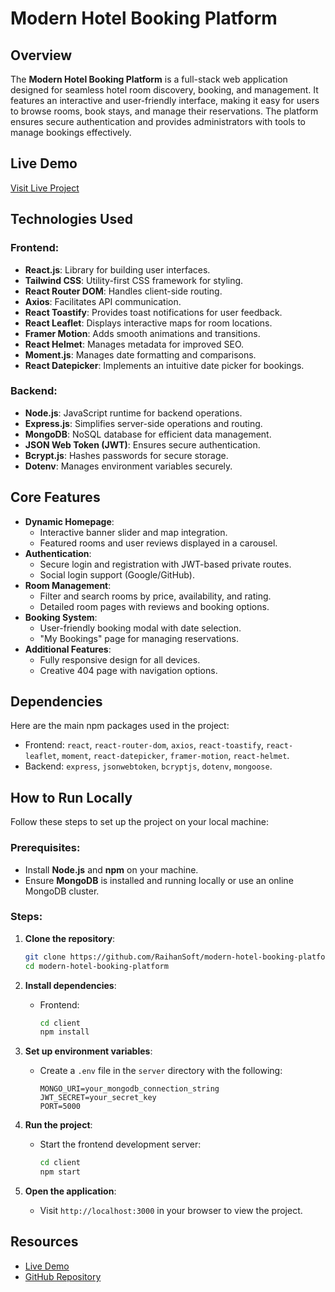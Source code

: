 # Modern Hotel Booking Platform

## **Overview**
The **Modern Hotel Booking Platform** is a full-stack web application designed for seamless hotel room discovery, booking, and management. It features an interactive and user-friendly interface, making it easy for users to browse rooms, book stays, and manage their reservations. The platform ensures secure authentication and provides administrators with tools to manage bookings effectively.

## **Live Demo**
[Visit Live Project](https://mordern-hotel-booking-platform.web.app/)

## **Technologies Used**
### Frontend:
- **React.js**: Library for building user interfaces.
- **Tailwind CSS**: Utility-first CSS framework for styling.
- **React Router DOM**: Handles client-side routing.
- **Axios**: Facilitates API communication.
- **React Toastify**: Provides toast notifications for user feedback.
- **React Leaflet**: Displays interactive maps for room locations.
- **Framer Motion**: Adds smooth animations and transitions.
- **React Helmet**: Manages metadata for improved SEO.
- **Moment.js**: Manages date formatting and comparisons.
- **React Datepicker**: Implements an intuitive date picker for bookings.

### Backend:
- **Node.js**: JavaScript runtime for backend operations.
- **Express.js**: Simplifies server-side operations and routing.
- **MongoDB**: NoSQL database for efficient data management.
- **JSON Web Token (JWT)**: Ensures secure authentication.
- **Bcrypt.js**: Hashes passwords for secure storage.
- **Dotenv**: Manages environment variables securely.

## **Core Features**
- **Dynamic Homepage**:
  - Interactive banner slider and map integration.
  - Featured rooms and user reviews displayed in a carousel.
- **Authentication**:
  - Secure login and registration with JWT-based private routes.
  - Social login support (Google/GitHub).
- **Room Management**:
  - Filter and search rooms by price, availability, and rating.
  - Detailed room pages with reviews and booking options.
- **Booking System**:
  - User-friendly booking modal with date selection.
  - "My Bookings" page for managing reservations.
- **Additional Features**:
  - Fully responsive design for all devices.
  - Creative 404 page with navigation options.

## **Dependencies**
Here are the main npm packages used in the project:
- Frontend: `react`, `react-router-dom`, `axios`, `react-toastify`, `react-leaflet`, `moment`, `react-datepicker`, `framer-motion`, `react-helmet`.
- Backend: `express`, `jsonwebtoken`, `bcryptjs`, `dotenv`, `mongoose`.

## **How to Run Locally**
Follow these steps to set up the project on your local machine:

### Prerequisites:
- Install **Node.js** and **npm** on your machine.
- Ensure **MongoDB** is installed and running locally or use an online MongoDB cluster.

### Steps:
1. **Clone the repository**:
   ```bash
   git clone https://github.com/RaihanSoft/modern-hotel-booking-platform.git
   cd modern-hotel-booking-platform
   ```

2. **Install dependencies**:
   - Frontend:
     ```bash
     cd client
     npm install
     ```

3. **Set up environment variables**:
   - Create a `.env` file in the `server` directory with the following:
     ```env
     MONGO_URI=your_mongodb_connection_string
     JWT_SECRET=your_secret_key
     PORT=5000
     ```

4. **Run the project**:
   - Start the frontend development server:
     ```bash
     cd client
     npm start
     ```

5. **Open the application**:
   - Visit `http://localhost:3000` in your browser to view the project.

## **Resources**
- [Live Demo](https://mordern-hotel-booking-platform.web.app/)
- [GitHub Repository](https://github.com/YourUsername/modern-hotel-booking-platform)
